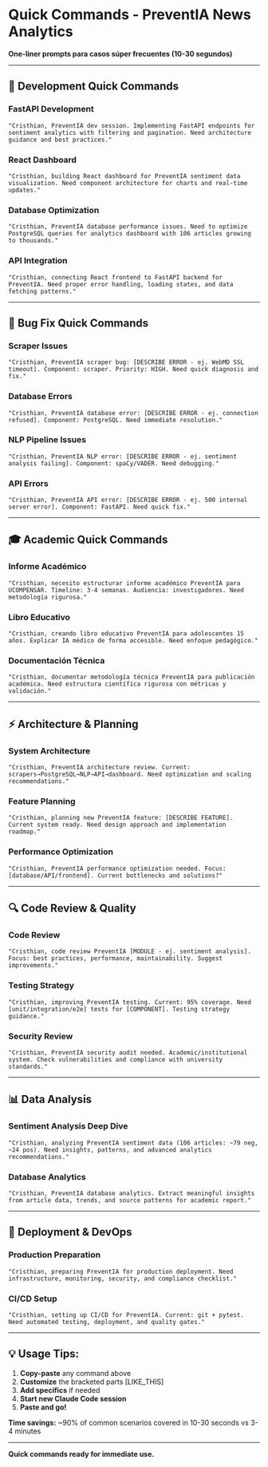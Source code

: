 # Quick Commands - PreventIA News Analytics

**One-liner prompts para casos súper frecuentes (10-30 segundos)**

---

## **🔧 Development Quick Commands**

### **FastAPI Development**
```
"Cristhian, PreventIA dev session. Implementing FastAPI endpoints for sentiment analytics with filtering and pagination. Need architecture guidance and best practices."
```

### **React Dashboard**
```
"Cristhian, building React dashboard for PreventIA sentiment data visualization. Need component architecture for charts and real-time updates."
```

### **Database Optimization**
```
"Cristhian, PreventIA database performance issues. Need to optimize PostgreSQL queries for analytics dashboard with 106 articles growing to thousands."
```

### **API Integration**
```
"Cristhian, connecting React frontend to FastAPI backend for PreventIA. Need proper error handling, loading states, and data fetching patterns."
```

---

## **🐛 Bug Fix Quick Commands**

### **Scraper Issues**
```
"Cristhian, PreventIA scraper bug: [DESCRIBE ERROR - ej. WebMD SSL timeout]. Component: scraper. Priority: HIGH. Need quick diagnosis and fix."
```

### **Database Errors**
```
"Cristhian, PreventIA database error: [DESCRIBE ERROR - ej. connection refused]. Component: PostgreSQL. Need immediate resolution."
```

### **NLP Pipeline Issues**
```
"Cristhian, PreventIA NLP error: [DESCRIBE ERROR - ej. sentiment analysis failing]. Component: spaCy/VADER. Need debugging."
```

### **API Errors**
```
"Cristhian, PreventIA API error: [DESCRIBE ERROR - ej. 500 internal server error]. Component: FastAPI. Need quick fix."
```

---

## **🎓 Academic Quick Commands**

### **Informe Académico**
```
"Cristhian, necesito estructurar informe académico PreventIA para UCOMPENSAR. Timeline: 3-4 semanas. Audiencia: investigadores. Need metodología rigurosa."
```

### **Libro Educativo**
```
"Cristhian, creando libro educativo PreventIA para adolescentes 15 años. Explicar IA médico de forma accesible. Need enfoque pedagógico."
```

### **Documentación Técnica**
```
"Cristhian, documentar metodología técnica PreventIA para publicación académica. Need estructura científica rigurosa con métricas y validación."
```

---

## **⚡ Architecture & Planning**

### **System Architecture**
```
"Cristhian, PreventIA architecture review. Current: scrapers→PostgreSQL→NLP→API→dashboard. Need optimization and scaling recommendations."
```

### **Feature Planning**
```
"Cristhian, planning new PreventIA feature: [DESCRIBE FEATURE]. Current system ready. Need design approach and implementation roadmap."
```

### **Performance Optimization**
```
"Cristhian, PreventIA performance optimization needed. Focus: [database/API/frontend]. Current bottlenecks and solutions?"
```

---

## **🔍 Code Review & Quality**

### **Code Review**
```
"Cristhian, code review PreventIA [MODULE - ej. sentiment analysis]. Focus: best practices, performance, maintainability. Suggest improvements."
```

### **Testing Strategy**
```
"Cristhian, improving PreventIA testing. Current: 95% coverage. Need [unit/integration/e2e] tests for [COMPONENT]. Testing strategy guidance."
```

### **Security Review**
```
"Cristhian, PreventIA security audit needed. Academic/institutional system. Check vulnerabilities and compliance with university standards."
```

---

## **📊 Data Analysis**

### **Sentiment Analysis Deep Dive**
```
"Cristhian, analyzing PreventIA sentiment data (106 articles: ~79 neg, ~24 pos). Need insights, patterns, and advanced analytics recommendations."
```

### **Database Analytics**
```
"Cristhian, PreventIA database analytics. Extract meaningful insights from article data, trends, and source patterns for academic report."
```

---

## **🚀 Deployment & DevOps**

### **Production Preparation**
```
"Cristhian, preparing PreventIA for production deployment. Need infrastructure, monitoring, security, and compliance checklist."
```

### **CI/CD Setup**
```
"Cristhian, setting up CI/CD for PreventIA. Current: git + pytest. Need automated testing, deployment, and quality gates."
```

---

## **💡 Usage Tips:**

1. **Copy-paste** any command above
2. **Customize** the bracketed parts [LIKE_THIS]
3. **Add specifics** if needed
4. **Start new Claude Code session**
5. **Paste and go!**

**Time savings:** ~90% of common scenarios covered in 10-30 seconds vs 3-4 minutes

---

**Quick commands ready for immediate use.**
